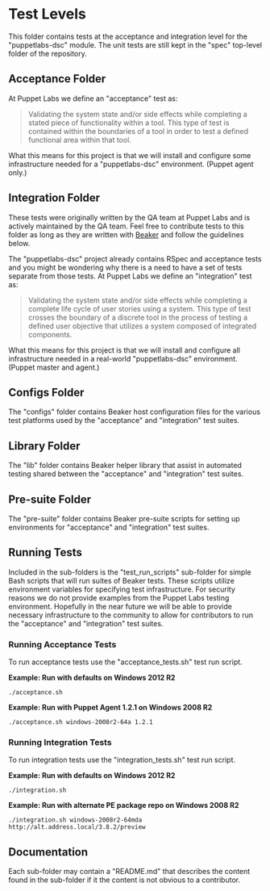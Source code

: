 Test Levels
===========================

This folder contains tests at the acceptance and integration level for the "puppetlabs-dsc" module. The unit
tests are still kept in the "spec" top-level folder of the repository.

## Acceptance Folder

At Puppet Labs we define an "acceptance" test as:

> Validating the system state and/or side effects while completing a stated piece of functionality within a tool.
> This type of test is contained within the boundaries of a tool in order to test a defined functional area within
> that tool.

What this means for this project is that we will install and configure some infrastructure needed for a "puppetlabs-dsc"
environment. (Puppet agent only.)

## Integration Folder

These tests were originally written by the QA team at Puppet Labs and is actively maintained by the QA team.
Feel free to contribute tests to this folder as long as they are written with [Beaker](https://github.com/puppetlabs/beaker)
and follow the guidelines below.

The "puppetlabs-dsc" project already contains RSpec and acceptance tests and you might be wondering why there
is a need to have a set of tests separate from those tests. At Puppet Labs we define an "integration" test as:

> Validating the system state and/or side effects while completing a complete life cycle of user stories using a
> system. This type of test crosses the boundary of a discrete tool in the process of testing a defined user
> objective that utilizes a system composed of integrated components.

What this means for this project is that we will install and configure all infrastructure needed in a real-world
"puppetlabs-dsc" environment. (Puppet master and agent.)

## Configs Folder

The "configs" folder contains Beaker host configuration files for the various test platforms used by the "acceptance"
and "integration" test suites.

## Library Folder

The "lib" folder contains Beaker helper library that assist in automated testing shared between the "acceptance" and
"integration" test suites.

## Pre-suite Folder

The "pre-suite" folder contains Beaker pre-suite scripts for setting up environments for "acceptance" and
"integration" test suites.

## Running Tests

Included in the sub-folders is the "test_run_scripts" sub-folder for simple Bash scripts that will run suites of
Beaker tests. These scripts utilize environment variables for specifying test infrastructure. For security
reasons we do not provide examples from the Puppet Labs testing environment. Hopefully in the near future we will
be able to provide necessary infrastructure to the community to allow for contributors to run the "acceptance" and
"integration" test suites.

### Running Acceptance Tests

To run acceptance tests use the "acceptance_tests.sh" test run script.

**Example: Run with defaults on Windows 2012 R2**
```
./acceptance.sh
```

**Example: Run with Puppet Agent 1.2.1 on Windows 2008 R2**
```
./acceptance.sh windows-2008r2-64a 1.2.1
```

### Running Integration Tests

To run integration tests use the "integration_tests.sh" test run script.

**Example: Run with defaults on Windows 2012 R2**
```
./integration.sh
```

**Example: Run with alternate PE package repo on Windows 2008 R2**
```
./integration.sh windows-2008r2-64mda http://alt.address.local/3.8.2/preview
```

## Documentation

Each sub-folder may contain a "README.md" that describes the content found in the sub-folder if it the content is
not obvious to a contributor.
